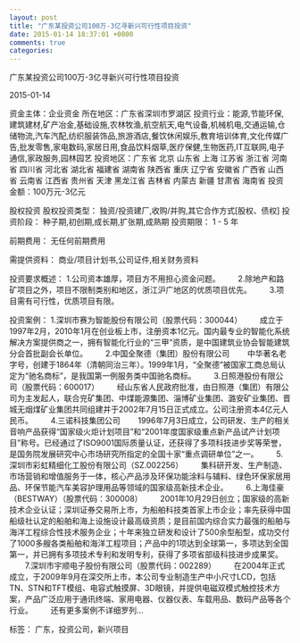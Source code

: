 ```yaml
---
layout: post
title: "广东某投资公司100万-3亿寻新兴可行性项目投资"
date: 2015-01-14 18:37:01 +0800
comments: true
categories: 
---
```

广东某投资公司100万-3亿寻新兴可行性项目投资



2015-01-14

资金主体：企业资金
所在地区：广东省深圳市罗湖区
投资行业：能源,节能环保,建筑建材,矿产冶金,基础设施,农林牧渔,航空航天,电气设备,机械机电,交通运输,仓储物流,汽车汽配,纺织服装饰品,旅游酒店,餐饮休闲娱乐,教育培训体育,文化传媒广告,批发零售,家电数码,家居日用,食品饮料烟草,医疗保健,生物医药,IT互联网,电子通信,家政服务,园林园艺
投资地区：广东省 北京 山东省 上海 江苏省 浙江省 河南省 四川省 河北省 湖北省 福建省 湖南省 陕西省 重庆 辽宁省 安徽省 广西省 山西省 云南省 江西省 贵州省 天津 黑龙江省 吉林省 内蒙古 新疆 甘肃省 海南省
投资金额：100万元-3亿元

股权投资
股权投资类型：
                            独资/投资建厂,收购/并购,其它合作方式[股权、债权] 
                                                                                投资阶段：
                            种子期,初创期,成长期,扩张期,成熟期 
                                                                                                                                        投资期限：
                            1 - 5 年

前期费用：
无任何前期费用

需提供资料：
商业/项目计划书,公司证件,相关财务资料

投资要求概述：
1.公司资本雄厚，项目方不用担心资金问题。
　　2.除地产和路矿项目之外，项目不限制类别和地区，浙江沪广地区的优质项目优先。
　　3.项目需有可行性，优质项目有限。

投资案例：
1.深圳市赛为智能股份有限公司（股票代码：300044）
　　成立于1997年2月，2010年1月在创业板上市，注册资本1亿元。国内最专业的智能化系统解决方案提供商之一，拥有智能化行业的“三甲”资质，是中国建筑业协会智能建筑分会首批副会长单位。
　　2.中国全聚德（集团）股份有限公司
　　中华著名老字号，创建于1864年（清朝同治三年）。1999年1月，“全聚德”被国家工商总局认定为“驰名商标”，是我国第一例服务类中国驰名商标。
　　3.日照港股份有限公司（股票代码：600017）
　　经山东省人民政府批准，由日照港（集团）有限公司为主发起人，联合兖矿集团、中煤能源集团、淄博矿业集团、潞安矿业集团、晋城无烟煤矿业集团共同组建并于2002年7月15日正式成立。公司注册资本4亿元人民币。
　　4.三诺科技集团公司
　　1996年7月3日成立，公司研发、生产的相关音响产品获得“国家级火炬计划项目”和“2001年度国家级重点新产品试产计划项目”称号。已经通过了ISO9001国际质量认证，还获得了多项科技进步奖等荣誉，是国务院发展研究中心市场研究所指定的全国十家“重点调研单位”之一。
　　5.深圳市彩虹精细化工股份有限公司（SZ.002256）
　　集科研开发、生产制造、市场营销和增值服务于一体，核心产品涉及环保功能涂料与辅料、绿色环保家居用品、环保节能汽车美容护理用品等领域的国家级高新技术企业。
　　6.上海佳豪（BESTWAY）（股票代码：300008）
　　2001年10月29日创立；国家级的高新技术企业认证；深圳证券交易所上市，为船舶科技类首家上市企业；率先获得中国船级社认定的船舶和海上设施设计最高级资质；是目前国内综合实力最强的船舶与海洋工程综合性技术服务企业；十年来独立研发和设计了500余型船型，成功交付了1000多艘各类船舶和海洋工程项目；产品中的1项达到全球第一，多项达到全国第一，并已拥有多项技术专利和发明专利，获得了多项省部级科技进步成果奖。
　　7.深圳市宇顺电子股份有限公司（股票代码：002289）
　　在2004年正式成立，于2009年9月在深交所上市，本公司专业制造生产中小尺寸LCD，包括TN、STN和TFT模组、电容式触摸屏、3D眼镜，并提供电磁双模式触控技术方案，产品广泛应用于通讯终端、家用电器、仪器仪表、车载用品、数码产品等各个行业。
　　还有更多案例不详细罗列…

标签：
广东，投资公司，新兴项目

